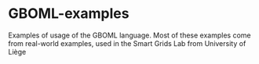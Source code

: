 # GBOML-examples

Examples of usage of the GBOML language.
Most of these examples come from real-world examples, used in the Smart Grids Lab from University of Liège
